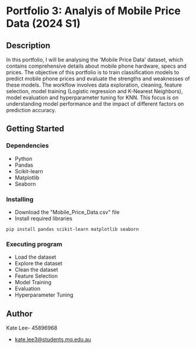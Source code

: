 # Portfolio 3: Analyis of Mobile Price Data (2024 S1)

## Description

In this portfolio, I will be analysing the 'Mobile Price Data' dataset, which contains comprehensive details about mobile phone hardware, specs and prices. The objective of this portfolio is to train classification models to predict mobile phone prices and evaluate the strengths and weaknesses of these models. The workflow involves data exploration, cleaning, feature selection, model training (Logistic regression and K-Nearest Neighbors), model evaluation and hyperparameter tuning for KNN. This focus is on understanding model performance and the impact of different factors on prediction accuracy. 

## Getting Started

### Dependencies

* Python
* Pandas
* Scikit-learn
* Matplotlib
* Seaborn

### Installing

* Download the "Mobile_Price_Data.csv" file
* Install required libraries
```
pip install pandas scikit-learn matplotlib seaborn
```

### Executing program
* Load the dataset
* Explore the dataset
* Clean the dataset
* Feature Selection
* Model Training
* Evaluation
* Hyperparameter Tuning

## Author

Kate Lee- 45896968
* kate.lee3@students.mq.edu.au
